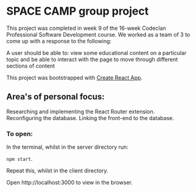 # SPACE CAMP group project

This project was completed in week 9 of the 16-week Codeclan Professional Software Development course.
We worked as a team of 3 to come up with a response to the following:

A user should be able to:
  view some educational content on a particular topic and 
  be able to interact with the page to move through different sections of content

This project was bootstrapped with [Create React App](https://github.com/facebook/create-react-app).

## Area's of personal focus:
Researching and implementing the React Router extension.  
Reconfiguring the database.
Linking the front-end to the database.

### To open:

In the terminal, whilst in the server directory run:

`npm start`.

Repeat this, whilst in the client directory.

Open http://localhost:3000 to view in the browser.

